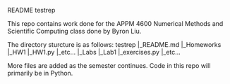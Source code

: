 README
testrep

This repo contains work done for the APPM 4600 Numerical Methods and Scientific Computing class done by Byron Liu.

The directory sturcture is as follows:
testrep
|_README.md
|_Homeworks
 |_HW1
  |_HW1.py
 |_etc...
|_Labs
 |_Lab1
  |_exercises.py
 |_etc...

More files are added as the semester continues. Code in this repo will primarily be in Python.  
